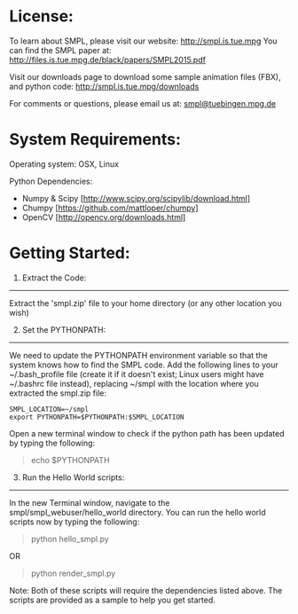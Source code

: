 License:
========
To learn about SMPL, please visit our website: http://smpl.is.tue.mpg
You can find the SMPL paper at: http://files.is.tue.mpg.de/black/papers/SMPL2015.pdf

Visit our downloads page to download some sample animation files (FBX), and python code:
http://smpl.is.tue.mpg/downloads

For comments or questions, please email us at: smpl@tuebingen.mpg.de


System Requirements:
====================
Operating system: OSX, Linux

Python Dependencies:
- Numpy & Scipy  [http://www.scipy.org/scipylib/download.html]
- Chumpy 		 [https://github.com/mattloper/chumpy]
- OpenCV 		 [http://opencv.org/downloads.html] 


Getting Started:
================

1. Extract the Code:
--------------------
Extract the 'smpl.zip' file to your home directory (or any other location you wish)


2. Set the PYTHONPATH:
----------------------
We need to update the PYTHONPATH environment variable so that the system knows how to find the SMPL code. Add the following lines to your ~/.bash_profile file (create it if it doesn't exist; Linux users might have ~/.bashrc file instead), replacing ~/smpl with the location where you extracted the smpl.zip file:

	SMPL_LOCATION=~/smpl
	export PYTHONPATH=$PYTHONPATH:$SMPL_LOCATION


Open a new terminal window to check if the python path has been updated by typing the following:
>  echo $PYTHONPATH


3. Run the Hello World scripts:
-------------------------------
In the new Terminal window, navigate to the smpl/smpl_webuser/hello_world directory. You can run the hello world scripts now by typing the following:

> python hello_smpl.py

OR 

> python render_smpl.py



Note:
Both of these scripts will require the dependencies listed above. The scripts are provided as a sample to help you get started. 

